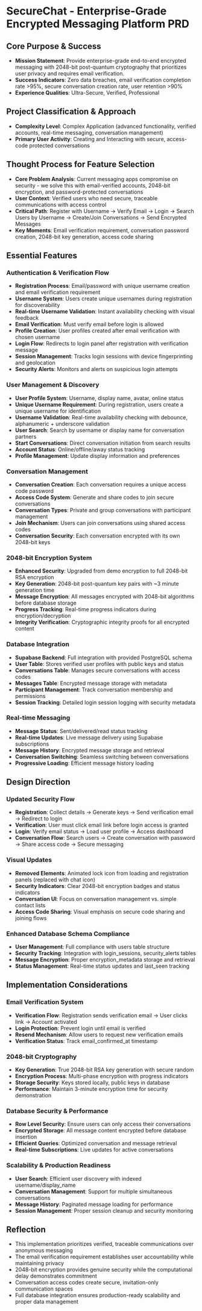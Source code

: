 # SecureChat - Enterprise-Grade Encrypted Messaging Platform PRD

## Core Purpose & Success
- **Mission Statement**: Provide enterprise-grade end-to-end encrypted messaging with 2048-bit post-quantum cryptography that prioritizes user privacy and requires email verification.
- **Success Indicators**: Zero data breaches, email verification completion rate >95%, secure conversation creation rate, user retention >90%
- **Experience Qualities**: Ultra-Secure, Verified, Professional

## Project Classification & Approach
- **Complexity Level**: Complex Application (advanced functionality, verified accounts, real-time messaging, conversation management)
- **Primary User Activity**: Creating and Interacting with secure, access-code protected conversations

## Thought Process for Feature Selection
- **Core Problem Analysis**: Current messaging apps compromise on security - we solve this with email-verified accounts, 2048-bit encryption, and password-protected conversations
- **User Context**: Verified users who need secure, traceable communications with access control
- **Critical Path**: Register with Username → Verify Email → Login → Search Users by Username → Create/Join Conversations → Send Encrypted Messages
- **Key Moments**: Email verification requirement, conversation password creation, 2048-bit key generation, access code sharing

## Essential Features

### Authentication & Verification Flow
- **Registration Process**: Email/password with unique username creation and email verification requirement
- **Username System**: Users create unique usernames during registration for discoverability
- **Real-time Username Validation**: Instant availability checking with visual feedback
- **Email Verification**: Must verify email before login is allowed
- **Profile Creation**: User profiles created after email verification with chosen username
- **Login Flow**: Redirects to login panel after registration with verification message
- **Session Management**: Tracks login sessions with device fingerprinting and geolocation
- **Security Alerts**: Monitors and alerts on suspicious login attempts

### User Management & Discovery
- **User Profile System**: Username, display name, avatar, online status
- **Unique Username Requirement**: During registration, users create a unique username for identification
- **Username Validation**: Real-time availability checking with debounce, alphanumeric + underscore validation
- **User Search**: Search by username or display name for conversation partners  
- **Start Conversations**: Direct conversation initiation from search results
- **Account Status**: Online/offline/away status tracking
- **Profile Management**: Update display information and preferences

### Conversation Management
- **Conversation Creation**: Each conversation requires a unique access code password
- **Access Code System**: Generate and share codes to join secure conversations
- **Conversation Types**: Private and group conversations with participant management
- **Join Mechanism**: Users can join conversations using shared access codes
- **Conversation Security**: Each conversation encrypted with its own 2048-bit keys

### 2048-bit Encryption System
- **Enhanced Security**: Upgraded from demo encryption to full 2048-bit RSA encryption
- **Key Generation**: 2048-bit post-quantum key pairs with ~3 minute generation time
- **Message Encryption**: All messages encrypted with 2048-bit algorithms before database storage
- **Progress Tracking**: Real-time progress indicators during encryption/decryption
- **Integrity Verification**: Cryptographic integrity proofs for all encrypted content

### Database Integration
- **Supabase Backend**: Full integration with provided PostgreSQL schema
- **User Table**: Stores verified user profiles with public keys and status
- **Conversations Table**: Manages secure conversations with access codes
- **Messages Table**: Encrypted message storage with metadata
- **Participant Management**: Track conversation membership and permissions
- **Session Tracking**: Detailed login session logging with security metadata

### Real-time Messaging
- **Message Status**: Sent/delivered/read status tracking
- **Real-time Updates**: Live message delivery using Supabase subscriptions
- **Message History**: Encrypted message storage and retrieval
- **Conversation Switching**: Seamless switching between conversations
- **Progressive Loading**: Efficient message history loading

## Design Direction

### Updated Security Flow
- **Registration**: Collect details → Generate keys → Send verification email → Redirect to login
- **Verification**: User must click email link before login access is granted
- **Login**: Verify email status → Load user profile → Access dashboard
- **Conversation Flow**: Search users → Create conversation with password → Share access code → Secure messaging

### Visual Updates
- **Removed Elements**: Animated lock icon from loading and registration panels (replaced with chat icon)
- **Security Indicators**: Clear 2048-bit encryption badges and status indicators
- **Conversation UI**: Focus on conversation management vs. simple contact lists
- **Access Code Sharing**: Visual emphasis on secure code sharing and joining flows

### Enhanced Database Schema Compliance
- **User Management**: Full compliance with users table structure
- **Security Tracking**: Integration with login_sessions, security_alerts tables
- **Message Encryption**: Proper encryption_metadata storage and retrieval
- **Status Management**: Real-time status updates and last_seen tracking

## Implementation Considerations

### Email Verification System
- **Verification Flow**: Registration sends verification email → User clicks link → Account activated
- **Login Protection**: Prevent login until email is verified
- **Resend Mechanism**: Allow users to request new verification emails
- **Verification Status**: Track email_confirmed_at timestamp

### 2048-bit Cryptography
- **Key Generation**: True 2048-bit RSA key generation with secure random
- **Encryption Process**: Multi-phase encryption with progress indicators
- **Storage Security**: Keys stored locally, public keys in database
- **Performance**: Maintain 3-minute encryption time for security demonstration

### Database Security & Performance
- **Row Level Security**: Ensure users can only access their conversations
- **Encrypted Storage**: All message content encrypted before database insertion
- **Efficient Queries**: Optimized conversation and message retrieval
- **Real-time Subscriptions**: Live updates for active conversations

### Scalability & Production Readiness
- **User Search**: Efficient user discovery with indexed username/display_name
- **Conversation Management**: Support for multiple simultaneous conversations
- **Message History**: Paginated message loading for performance
- **Session Management**: Proper session cleanup and security monitoring

## Reflection
- This implementation prioritizes verified, traceable communications over anonymous messaging
- The email verification requirement establishes user accountability while maintaining privacy
- 2048-bit encryption provides genuine security while the computational delay demonstrates commitment
- Conversation access codes create secure, invitation-only communication spaces
- Full database integration ensures production-ready scalability and proper data management